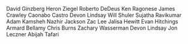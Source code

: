 David Ginzberg
Heron Ziegel
Roberto DeDeus
Ken Ragonese
James Crawley
Caonabo Castro
Devon Lindsay
Will Shuler
Sujatha Ravikumar
Adam Kamsheh
Nazhir Jackson
Zac Lee
Jalisa Hewitt
Evan Hitchings
Armard Bellamy
Chris Burns
Zachary Wasserman
Devon Lindsay
Jon Leczner
Abijah Tafari
